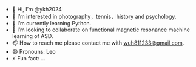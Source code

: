 - 👋 Hi, I’m @ykh2024
- 👀 I’m interested in photography，tennis，history and psychology.
- 🌱 I’m currently learning Python.
- 💞️ I’m looking to collaborate on  functional magnetic resonance machine learning of ASD.
- 📫 How to reach me please contact me with wuh811233@gmail.com.
- 😄 Pronouns: Leo
- ⚡ Fun fact: ...
  
<!---
ykh2024/ykh2024 is a ✨ special ✨ repository because its `README.md` (this file) appears on your GitHub profile.
You can click the Preview link to take a look at your changes.
--->
